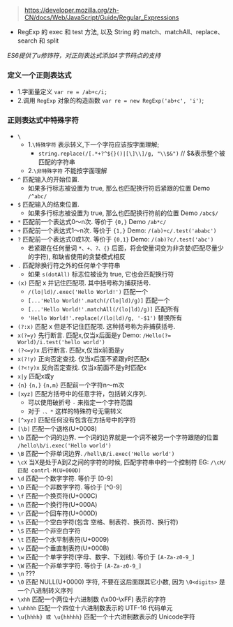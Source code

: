 > https://developer.mozilla.org/zh-CN/docs/Web/JavaScript/Guide/Regular_Expressions
- RegExp 的 exec 和 test 方法, 以及 String 的 match、matchAll、replace、search 和 split

*ES6提供了u修饰符，对正则表达式添加4字节码点的支持*

### 定义一个正则表达式
- 1.字面量定义 `var re = /ab+c/i;`
- 2.调用 `RegExp` 对象的构造函数 `var re = new RegExp('ab+c', 'i')`;

### 正则表达式中特殊字符
- `\`
  - 1.`\特殊字符` 表示转义,下一个字符应该按字面理解;
    - `string.replace(/[.*+?^${}()|[\]\\]/g, "\\$&")` // $&表示整个被匹配的字符串
  - 2.`\非特殊字符` 不能按字面理解
- `^` 匹配输入的开始位置.
	- 如果多行标志被设置为 true, 那么也匹配换行符后紧跟的位置 Demo `/^abc/`
- `$` 匹配输入的结束位置.
	- 如果多行标志被设置为 true, 那么也匹配换行符前的位置 Demo `/abc$/`
- `*` 匹配前一个表达式0～n次. 等价于 `{0,}` Demo `/ab*c/`
- `+` 匹配前一个表达式1～n次. 等价于 `{1,}` Demo: `/(ab)+c/.test('ababc')`
- `?` 匹配前一个表达式0或1次. 等价于 `{0,1}` Demo: `/(ab)?c/.test('abc')`
	- 若紧跟在任何量词 `*、+、?、{}` 后面，将会使量词变为非贪婪(匹配尽量少的字符), 和缺省使用的贪婪模式相反
- `.` 匹配除换行符之外的任何单个字符串
	- 如果 `s(dotAll)` 标志位被设为 true, 它也会匹配换行符
- `(x)` 匹配 x 并记住匹配项. 其中括号称为捕获括号.
	- `/(lo|ld)/.exec('Hello World!')` 匹配一个
	- `[...'Hello World!'.match(/(lo|ld)/g)]` 匹配一个
	- `[...'Hello World!'.matchAll(/(lo|ld)/g)]` 匹配所有
	- `'Hello World!'.replace(/(lo|ld)/g, '-$1')` 替换所有
- `(?:x)` 匹配 x 但是不记住匹配项. 这种括号称为非捕获括号.
- `x(?=y)` 先行断言. 匹配x,仅当x后面是y Demo: `/Hello(?= World)/i.test('hello world')`
- `(?<=y)x` 后行断言. 匹配x,仅当x前面是y
- `x(?!y)` 正向否定查找. 仅当x后面不紧跟y时匹配x
- `(?<!y)x` 反向否定查找. 仅当x前面不是y时匹配x
- `x|y` 匹配x或y
- `{n}` `{n,}` `{n,m}` 匹配前一个字符n～m次
- `[xyz]` 匹配方括号中的任意字符，包括转义序列.
	- 可以使用破折号 `-` 来指定一个字符范围
	- 对于 `.、*` 这样的特殊符号无需转义
- `[^xyz]` 匹配任何没有包含在方括号中的字符
- `[\b]` 匹配一个退格(U+0008)
- `\b` 匹配一个词的边界. 一个词的边界就是一个词不被另一个字符跟随的位置 `/hello\b/i.exec('Hello world')`
- `\B` 匹配一个非单词边界. `/hell\B/i.exec('Hello world')`
- `\cX` 当X是处于A到Z之间的字符的时候, 匹配字符串中的一个控制符 EG: `/\cM/ 匹配 contrl-M(U+000D)`
- `\d` 匹配一个数字字符. 等价于 [0-9]
- `\D` 匹配一个非数字字符. 等价于 [^0-9]
- `\f` 匹配一个换页符(U+000C)
- `\n` 匹配一个换行符(U+000A)
- `\r` 匹配一个回车符(U+000D)
- `\s` 匹配一个空白字符(包含 空格、制表符、换页符、换行符)
- `\S` 匹配一个非空白字符
- `\t` 匹配一个水平制表符(U+0009)
- `\v` 匹配一个垂直制表符(U+000B)
- `\w` 匹配一个单字字符(字母、数字、下划线). 等价于 `[A-Za-z0-9_]`
- `\W` 匹配一个非单字字符. 等价于 `[A-Za-z0-9_]`
- `\n` ???
- `\0` 匹配 NULL(U+0000) 字符, 不要在这后面跟其它小数, 因为 `\0<digits>` 是一个八进制转义序列
- `\xhh` 匹配一个两位十六进制数 (\x00-\xFF) 表示的字符
- `\uhhhh` 匹配一个四位十六进制数表示的 UTF-16 代码单元
- `\u{hhhh} 或 \u{hhhhh}` 匹配一个十六进制数表示的 Unicode字符
